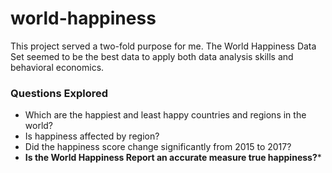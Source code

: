 # world-happiness

This project served a two-fold purpose for me. The World Happiness Data Set seemed to be the best data to apply both data analysis skills and behavioral economics.

### Questions Explored
- Which are the happiest and least happy countries and regions in the world?
- Is happiness affected by region?
- Did the happiness score change significantly from 2015 to 2017?
- **Is the World Happiness Report an accurate measure true happiness?***
